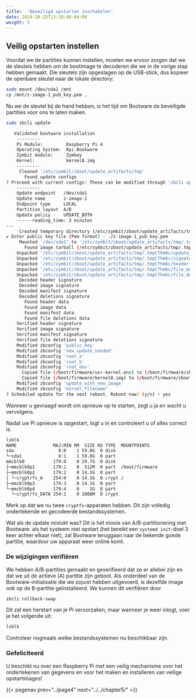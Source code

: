 ```yaml
---
title:  'Beveiligd opstarten inschakelen'
date: 2024-10-25T13:18:46-04:00
weight: 5
---
```


## Veilig opstarten instellen

Voordat we de partities kunnen instellen, moeten we ervoor zorgen dat we de sleutels hebben om de bootimage te decoderen die we in de vorige stap hebben gemaakt. Die sleutels zijn opgeslagen op de USB-stick, dus kopieer de openbare sleutel naar de lokale directory:

```bash
sudo mount /dev/sda1 /mnt
cp /mnt/z-image-1_pub_key.pem .
```

Nu we de sleutel bij de hand hebben, is het tijd om Bootware de beveiligde partities voor ons te laten maken.

```bash
sudo zbcli update
```
```bash
   Validated bootware installation
	---------
	Pi Module:         Raspberry Pi 4
	Operating System:  Rpi-Bookworm
	Zymbit module:     Zymkey
	Kernel:            kernel8.img
	---------
     Cleaned '/etc/zymbit/zboot/update_artifacts/tmp'
       Found update configs
? Proceed with current configs? These can be modified through 'zbcli update-config'
	---------
 	Update endpoint   /dev/sda1
 	Update name       z-image-1
 	Endpoint type     LOCAL
 	Partition layout  A/B
 	Update policy     UPDATE_BOTH
 	------reading_time: 3 minutes
---
     Created temporary directory (/etc/zymbit/zboot/update_artifacts/tmp/.tmpCfhm6c)
✔ Enter public key file (Pem format) · ./z-image-1_pub_key.pem
     Mounted '/dev/sda1' to '/etc/zymbit/zboot/update_artifacts/tmp/.tmpyKYgR3'
       Found image tarball (/etc/zymbit/zboot/update_artifacts/tmp/.tmpyKYgR3/z-image-1.zi)
    Unpacked '/etc/zymbit/zboot/update_artifacts/tmp/.tmpCfhm6c/update_artifact.tar'
    Unpacked '/etc/zymbit/zboot/update_artifacts/tmp/.tmpCfhm6c/signatures'
    Unpacked '/etc/zymbit/zboot/update_artifacts/tmp/.tmpCfhm6c/header.txt'
    Unpacked '/etc/zymbit/zboot/update_artifacts/tmp/.tmpCfhm6c/file_manifest'
    Unpacked '/etc/zymbit/zboot/update_artifacts/tmp/.tmpCfhm6c/file_deletions'
     Decoded header signature
     Decoded image signature
     Decoded manifest signature
     Decoded deletions signature
       Found header data
       Found image data
       Found manifest data
       Found file deletions data
    Verified header signature
    Verified image signature
    Verified manifest signature
    Verified file deletions signature
    Modified zbconfig 'public_key'
    Modified zbconfig 'new_update_needed'
    Modified zbconfig 'root_a'
    Modified zbconfig 'root_b'
    Modified zbconfig 'root_dev'
      Copied file (/boot/firmware/usr-kernel.enc) to (/boot/firmware/zboot_bkup/usr-kernel-A.enc)
      Copied file (/boot/firmware/kernel8.img) to (/boot/firmware/zboot_bkup/kernel8.img)
    Modified zbconfig 'update_with_new_image'
    Modified zbconfig 'kernel_filename'
? Scheduled update for the next reboot. Reboot now? (y/n) › yes
```

Wanneer u gevraagd wordt om opnieuw op te starten, zegt u ja en wacht u vervolgens.

Nadat uw Pi opnieuw is opgestart, logt u in en controleert u of alles correct is.

```bash
lsblk
NAME              MAJ:MIN RM  SIZE RO TYPE  MOUNTPOINTS
sda                 8:0    1 59.8G  0 disk
└─sda1              8:1    1 59.8G  0 part
mmcblk0           179:0    0 29.7G  0 disk
├─mmcblk0p1       179:1    0  512M  0 part  /boot/firmware
├─mmcblk0p2       179:2    0 14.1G  0 part
│ └─cryptrfs_A    254:0    0 14.1G  0 crypt /
├─mmcblk0p3       179:3    0 14.1G  0 part
└─mmcblk0p4       179:4    0    1G  0 part
  └─cryptrfs_DATA 254:1    0 1008M  0 crypt
```

Merk op dat we nu twee `cryptfs`-apparaten hebben. Dit zijn volledig ondertekende en gecodeerde bestandssystemen.

Wat als de update mislukt was? Dit is het mooie van A/B-partitionering met Bootware: als het systeem niet opstart (het bereikt een `systemd init`-doel 3 keer achter elkaar niet), zal Bootware teruggaan naar de bekende goede partitie, waardoor uw apparaat weer online komt.

### De wijzigingen verifiëren

We hebben A/B-partities gemaakt en geverifieerd dat ze er allebei zijn en dat we uit de actieve (A) partitie zijn geboot. Als onderdeel van de Bootware-initialisatie die we zojuist hebben uitgevoerd, is dezelfde image ook op de B-partitie geïnstalleerd. We kunnen dit verifiëren door

```bash
zbcli rollback-swap
```

Dit zal een herstart van je Pi veroorzaken, maar wanneer je weer inlogt, voer je het volgende uit:

```bash
lsblk
```

Controleer nogmaals welke bestandssystemen nu beschikbaar zijn.


### Gefeliciteerd

U beschikt nu over een Raspberry Pi met een veilig mechanisme voor het ondertekenen van gegevens en voor het maken en installeren van veilige opstartimages!

{{< pagenav prev="../page4" next="../../chapter5/" >}}
